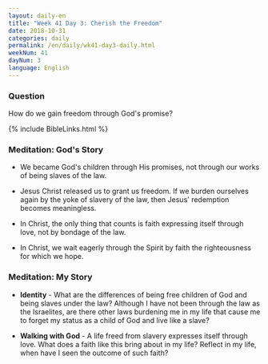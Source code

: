 ```yaml
---
layout: daily-en
title: "Week 41 Day 3: Cherish the Freedom"
date: 2018-10-31 
categories: daily
permalink: /en/daily/wk41-day3-daily.html
weekNum: 41
dayNum: 3
language: English
---
```


### Question     
How do we gain freedom through God's promise?

{% include BibleLinks.html %} 

### Meditation: God's Story   
+ We became God's children through His promises, not through our works of being slaves of the law. 

+ Jesus Christ released us to grant us freedom. If we burden ourselves again by the yoke of slavery of the law, then Jesus' redemption becomes meaningless. 

+ In Christ, the only thing that counts is faith expressing itself through love, not by bondage of the law. 

+ In Christ, we wait eagerly through the Spirit by faith the righteousness for which we hope. 

### Meditation: My Story   
+ **Identity** - What are the differences of being free children of God and being slaves under the law? Although I have not been through the law as the Israelites, are there other laws burdening me in my life that cause me to forget my status as a child of God and live like a slave? 

+ **Walking with God** - A life freed from slavery expresses itself through love. What does a faith like this bring about in my life? Reflect in my life, when have I seen the outcome of such faith? 

